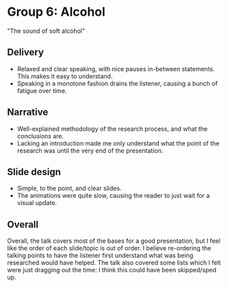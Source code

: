 
# Group 6: Alcohol 

"The sound of soft alcohol"

## Delivery

- Relaxed and clear speaking, with nice pauses in-between statements. This
  makes it easy to understand.
- Speaking in a monotone fashion drains the listener, causing a bunch of
  fatigue over time.

## Narrative

- Well-explained methodology of the research process, and what the conclusions
  are.
- Lacking an introduction made me only understand what the point of the
  research was until the very end of the presentation.

## Slide design

- Simple, to the point, and clear slides.
- The animations were quite slow, causing the reader to just wait for a visual
  update.


## Overall

Overall, the talk covers most of the bases for a good presentation, but I feel
like the order of each slide/topic is out of order. I believe re-ordering the
talking points to have the listener first understand what was being researched
would have helped. The talk also covered some lists which I felt were just
dragging out the time: I think this could have been skipped/sped up.


